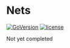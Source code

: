 # Nets

[![GoVersion](https://img.shields.io/badge/Go-v1.20.2-blue?logo=go&style=flat-square)](https://go.dev/dl/)
[![license](https://img.shields.io/github/license/tianluanchen/nets?style=flat-square)](./LICENSE)

Not yet completed